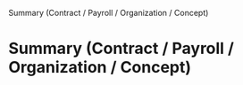 
Summary (Contract / Payroll / Organization / Concept)
# Summary (Contract / Payroll / Organization / Concept)


